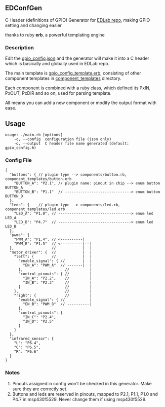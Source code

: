 ## EDConfGen

C Header (definitions of GPIO) Generator for [EDLab repo](https://github.com/3akur6/EDLab), making GPIO setting and changing easier   

thanks to ruby **erb**, a powerful templating engine

### Description   
Edit the [gpio_config.json](./gpio_config.json) and the generator will make it into a C header which is basically and globally used in EDLab repo.

The main template is [gpio_config_template.erb](./gpio_config_template.erb), consisting of other component templates
in [component_templates](./component_templates) directory.   

Each component is combined with a ruby class, which defined its PxIN, PxOUT, PxDIR and so on, used for parsing template.

All means you can add a new component or modify the output format with ease.

Usage
-----
```
usage: ./main.rb [options]
    -c, --config  configuration file (json only)
    -o, --output  C header file name generated (default: gpio_config.h)
```

### Config File
```json5
{
  "buttons": { // plugin type --> components/button.rb, component_templates/button.erb
    "BUTTON_A": "P2.1", // plugin name: pinout in chip --> enum button BUTTON_A
    "BUTTON_B": "P1.1"  // ------------------------------> enum button BUTTON_B
  },
  "leds": {    // plugin type --> components/led.rb, component_templates/led.erb
    "LED_A": "P1.0", // ---------------------------------> enum led LED_A
    "LED_B": "P4.7"  // ---------------------------------> enum led LED_B
  },
  "pwms": {
    "PWM_A": "P1.4", // <----------|
    "PWM_B": "P1.5"  // <----------|--|
  },                 //            |  |
  "motor_driver": {  //            |  |
    "left": {        //            |  |
      "enable_signal": { //        |  |
        "EN_A": "PWM_A"  // -------|  |
      },                   //         |
      "control_pinouts": { //         |
        "IN_A": "P2.2",    //         |
        "IN_B": "P2.3"     //         |
      }                    //         |
    },                     //         |
    "right": {             //         |
      "enable_signal": { //           |
        "EN_B": "PWM_B"  // ----------|
      },
      "control_pinouts": {
        "IN_C": "P2.4",
        "IN_D": "P2.5"
      }
    }
  },
  "infrared_sensor": {
    "L": "P6.4",
    "C": "P6.5",
    "R": "P6.6"
  }
}
```

### Notes
1) Pinouts assigned in config won't be checked in this generator. Make sure they are correctly set.
2) Buttons and leds are reserved in pinouts, mapped to P2.1, P1.1, P1.0 and P4.7 in msp430f5529.
   Never change them if using msp430f5529.
